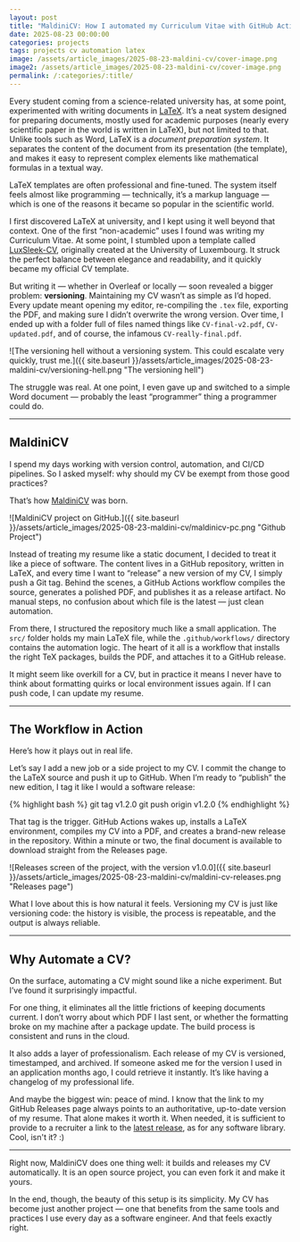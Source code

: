 ```yaml
---
layout: post
title: "MaldiniCV: How I automated my Curriculum Vitae with GitHub Actions"
date: 2025-08-23 00:00:00
categories: projects
tags: projects cv automation latex
image: /assets/article_images/2025-08-23-maldini-cv/cover-image.png
image2: /assets/article_images/2025-08-23-maldini-cv/cover-image.png
permalink: /:categories/:title/
---
```


Every student coming from a science-related university has, at some point, experimented with writing documents in [LaTeX](https://www.latex-project.org). It’s a neat system designed for preparing documents, mostly used for academic purposes (nearly every scientific paper in the world is written in LaTeX), but not limited to that. Unlike tools such as Word, LaTeX is a _document preparation system_. It separates the content of the document from its presentation (the template), and makes it easy to represent complex elements like mathematical formulas in a textual way.

LaTeX templates are often professional and fine-tuned. The system itself feels almost like programming — technically, it’s a markup language — which is one of the reasons it became so popular in the scientific world.

I first discovered LaTeX at university, and I kept using it well beyond that context. One of the first “non-academic” uses I found was writing my Curriculum Vitae. At some point, I stumbled upon a template called [LuxSleek-CV](https://www.overleaf.com/latex/templates/luxsleek-cv/qbvbqmrzxwyj), originally created at the University of Luxembourg. It struck the perfect balance between elegance and readability, and it quickly became my official CV template.

But writing it — whether in Overleaf or locally — soon revealed a bigger problem: **versioning**. Maintaining my CV wasn’t as simple as I’d hoped. Every update meant opening my editor, re-compiling the `.tex` file, exporting the PDF, and making sure I didn’t overwrite the wrong version. Over time, I ended up with a folder full of files named things like `CV-final-v2.pdf`, `CV-updated.pdf`, and of course, the infamous `CV-really-final.pdf`.

![The versioning hell without a versioning system. This could escalate very quickly, trust me.]({{ site.baseurl }}/assets/article_images/2025-08-23-maldini-cv/versioning-hell.png "The versioning hell")

The struggle was real. At one point, I even gave up and switched to a simple Word document — probably the least “programmer” thing a programmer could do.

---

## MaldiniCV

I spend my days working with version control, automation, and CI/CD pipelines. So I asked myself: why should my CV be exempt from those good practices?

That’s how [MaldiniCV](https://github.com/maldins46/MaldiniCV) was born.

![MaldiniCV project on GitHub.]({{ site.baseurl }}/assets/article_images/2025-08-23-maldini-cv/maldinicv-pc.png "Github Project")

Instead of treating my resume like a static document, I decided to treat it like a piece of software. The content lives in a GitHub repository, written in LaTeX, and every time I want to “release” a new version of my CV, I simply push a Git tag. Behind the scenes, a GitHub Actions workflow compiles the source, generates a polished PDF, and publishes it as a release artifact. No manual steps, no confusion about which file is the latest — just clean automation.

From there, I structured the repository much like a small application. The `src/` folder holds my main LaTeX file, while the `.github/workflows/` directory contains the automation logic. The heart of it all is a workflow that installs the right TeX packages, builds the PDF, and attaches it to a GitHub release.

It might seem like overkill for a CV, but in practice it means I never have to think about formatting quirks or local environment issues again. If I can push code, I can update my resume.

---

## The Workflow in Action

Here’s how it plays out in real life.

Let’s say I add a new job or a side project to my CV. I commit the change to the LaTeX source and push it up to GitHub. When I’m ready to “publish” the new edition, I tag it like I would a software release:

{% highlight bash %}
git tag v1.2.0
git push origin v1.2.0
{% endhighlight %}

That tag is the trigger. GitHub Actions wakes up, installs a LaTeX environment, compiles my CV into a PDF, and creates a brand-new release in the repository. Within a minute or two, the final document is available to download straight from the Releases page.

![Releases screen of the project, with the version v1.0.0]({{ site.baseurl }}/assets/article_images/2025-08-23-maldini-cv/maldini-cv-releases.png "Releases page")

What I love about this is how natural it feels. Versioning my CV is just like versioning code: the history is visible, the process is repeatable, and the output is always reliable.

---

## Why Automate a CV?

On the surface, automating a CV might sound like a niche experiment. But I’ve found it surprisingly impactful.

For one thing, it eliminates all the little frictions of keeping documents current. I don’t worry about which PDF I last sent, or whether the formatting broke on my machine after a package update. The build process is consistent and runs in the cloud.

It also adds a layer of professionalism. Each release of my CV is versioned, timestamped, and archived. If someone asked me for the version I used in an application months ago, I could retrieve it instantly. It’s like having a changelog of my professional life.

And maybe the biggest win: peace of mind. I know that the link to my GitHub Releases page always points to an authoritative, up-to-date version of my resume. That alone makes it worth it. When needed, it is sufficient to provide to a recruiter a link to the [latest release](https://github.com/maldins46/MaldiniCV/releases/latest/download/cv-maldini.pdf), as for any software library. Cool, isn't it? :)

---

Right now, MaldiniCV does one thing well: it builds and releases my CV automatically. It is an open source project, you can even fork it and make it yours.

In the end, though, the beauty of this setup is its simplicity. My CV has become just another project — one that benefits from the same tools and practices I use every day as a software engineer. And that feels exactly right.
